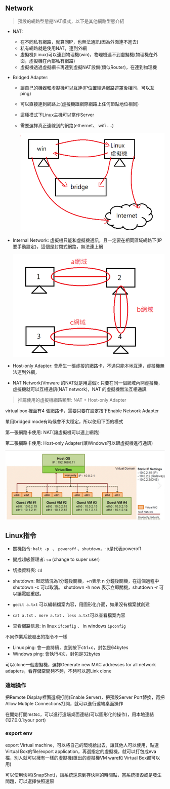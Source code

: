 ## Network

> 預設的網路型態是NAT模式，以下是其他網路型態介紹

* NAT:

    * 在不同私有網路，就算同IP，也無法通訊(因為外面連不進去)
    * 私有網路就是使用NAT，連到外網
    * 虛擬機(Linux)可以連到物理機(win)，物理機連不到虛擬機(物理機在外面，虛擬機在內部私有網路)
    * 虛擬機透過虛擬網卡再連到虛擬NAT設備(類似Router)，在連到物理機

* Bridged Adapter: 

  * 讓自己的機器和虛擬機可以互連(IP位置經過網路遮罩後相同，可以互ping)

  * 可以直接連到網路上(虛擬機跟網際網路上任何節點地位相同)

  * 這種模式下Linux主機可以當作Server

  * 需要選擇真正連線到的網路(ethernet、 wifi ....)

    ![](picture/BridgeMode.png)

* Internal Network: 虛擬機只能和虛擬機通訊，且一定要在相同區域網路下(IP要手動設定)，這個是封閉式網路，無法連上網

    

    ![](picture/InternalNetwork.png)

* Host-only Adapter: 會產生一張虛擬的網路卡，不過只能本地互連，虛擬機無法連到外網，

* NAT Network(Vmware 的NAT就是用這個): 只要在同一個網域內開虛擬機，虛擬機就可以互相通訊(NAT network)，NAT 的虛擬機無法互相通訊



> 推薦使用的虛擬機網路類型: NAT + Host-only Adapter

virtual box 裡面有4 張網路卡，需要只要在設定按下Enable Network Adapter

單用bridged mode有時候會不太穩定，所以使用下面的模式

第一張網路卡使用: NAT(讓虛擬機可以連上網路)

第二張網路卡使用: Host-only Adapter(讓Windows可以跟虛擬機進行通訊)

![](picture/NAT&HostOnly.png)



## Linux指令

* 關機指令: `halt -p ` 、  `poweroff` 、`shutdown`，-p是代表poweroff

* 變成超級管理者: `su` (change to super user)
* 切換資料夾: `cd`

* shutdown: 默認情況為1分鐘後關機，+n表示 n 分鐘後關機，在這個過程中 shutdown -c 可以取消。 shutdown -h now 表示立即關機，shutdown -r 可以讓電腦重啟。
* `gedit a.txt` 可以編輯檔案內容，用圖形化介面，如果沒有檔案就創建
* `cat a.txt` 、`more a.txt` 、`less a.txt`可以查看檔案內容
* 查看網路信息: in linux `ifconfig` 、 in windows `ipconfig`



不同作業系統發出的指令不一樣

* Linux ping: 會一直持續，直到按下ctrl+c，封包是64bytes
* Windows ping: 會執行4次，封包是32bytes







可以clone一個虛擬機，選擇Generate new MAC addresses for all network adapters，看存儲空間夠不夠，不夠可以選Link clone











### 遠端操作

把Remote Display裡面選項打開(Enable Server)，把預設Server Port替換，再把Allow Mutiple Connections打開，就可以進行遠端桌面操作

在開始打開mstsc，可以進行遠端桌面連結(可以圖形化的操作)，用本地連結(127.0.0.1:your port)



### export env



export Virtual machine，可以將自己的環境給出去，讓其他人可以使用，點選Virtual Box的file/export application，再選指定的虛擬機，就可以打包成eva檔，別人就可以擁有一樣的虛擬機(匯出的虛擬機VM ware和 Virtual Box都可以用)



可以使用快照(SnapShot)，讓系統還原到存快照的時間點，當系統損毀或是發生問題，可以選擇快照還原

